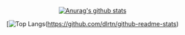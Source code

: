 <div align=center>
	 
[![Anurag's github stats](https://github-readme-stats.vercel.app/api?username=dlrtn)](https://github.com/dlrtn/github-readme-stats)

 </div>
 <div align=center>

[![Top Langs](https://github-readme-stats.vercel.app/api/top-langs/?username=dlrtn&layout=compact&exclude_repo=jnu-itsoc-lab-project,java-study)(https://github.com/dlrtn/github-readme-stats)
	
 </div>
